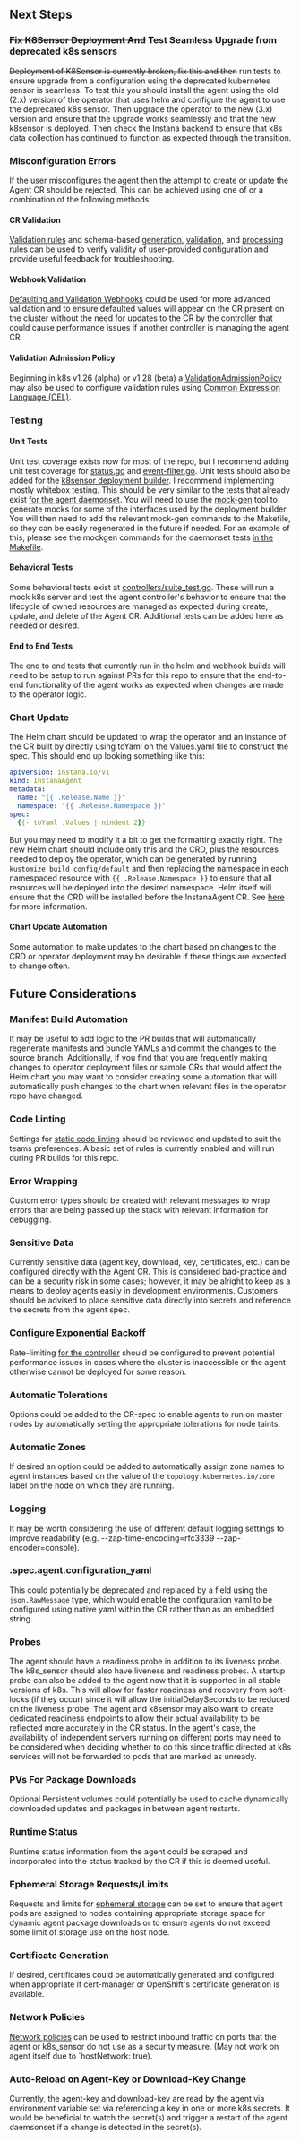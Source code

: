 ## Next Steps

### ~~Fix K8Sensor Deployment And~~ Test Seamless Upgrade from deprecated k8s sensors

~~Deployment of K8Sensor is currently broken, fix this and then~~ run tests to ensure upgrade from a configuration
using the deprecated kubernetes sensor is seamless. To test this you should install the agent using the old (2.x)
version of the operator that uses helm and configure the agent to use the deprecated k8s sensor. Then upgrade the
operator to the new (3.x) version and ensure that the upgrade works seamlessly and that the new k8sensor is deployed.
Then check the Instana backend to ensure that k8s data collection has continued to function as expected through the
transition.

### Misconfiguration Errors

If the user misconfigures the agent then the attempt to create or update the Agent CR should be rejected. This can be
achieved using one of or a combination of the following methods.

#### CR Validation

[Validation rules](https://kubernetes.io/blog/2022/09/23/crd-validation-rules-beta/) and schema-based
[generation](https://book.kubebuilder.io/reference/markers/crd.html),
[validation](https://book.kubebuilder.io/reference/markers/crd-validation.html), and
[processing](https://book.kubebuilder.io/reference/markers/crd-processing.html) rules can be used to verify validity of
user-provided configuration and provide useful feedback for troubleshooting.

#### Webhook Validation

[Defaulting and Validation Webhooks](https://book.kubebuilder.io/cronjob-tutorial/webhook-implementation) could be used
for more advanced validation and to ensure defaulted values will appear on the CR present on the cluster without the
need for updates to the CR by the controller that could cause performance issues if another controller is managing the
agent CR.

#### Validation Admission Policy

Beginning in k8s v1.26 (alpha) or v1.28 (beta) a
[ValidationAdmissionPolicy](https://kubernetes.io/docs/reference/access-authn-authz/validating-admission-policy/) may
also be used to configure validation rules using [Common Expression Language (CEL)](https://github.com/google/cel-spec).

### Testing

#### Unit Tests

Unit test coverage exists now for most of the repo, but I recommend adding unit test coverage for
[status.go](./pkg/k8s/operator/status/status.go) and [event-filter.go](./controllers/event_filter.go). Unit tests should
also be added for the [k8sensor deployment builder](./pkg/k8s/object/builders/k8s-sensor/deployment/deployment.go). I
recommend implementing mostly whitebox testing. This should be very similar to the tests that already exist
[for the agent daemonset](./pkg/k8s/object/builders/agent/daemonset/daemonset_test.go). You will need to use the
[mock-gen](https://github.com/golang/mock) tool to generate mocks for some of the interfaces used by the deployment
builder. You will then need to add the relevant mock-gen commands to the Makefile, so they can be easily regenerated
in the future if needed. For an example of this, please see the mockgen commands for the daemonset tests
[in the Makefile](./Makefile#L227).

#### Behavioral Tests

Some behavioral tests exist at [controllers/suite_test.go](./controllers/suite_test.go). These will run a mock k8s
server and test the agent controller's behavior to ensure that the lifecycle of owned resources are managed as expected
during create, update, and delete of the Agent CR. Additional tests can be added here as needed or desired.

#### End to End Tests

The end to end tests that currently run in the helm and webhook builds will need to be setup to run against PRs for this
repo to ensure that the end-to-end functionality of the agent works as expected when changes are made to the operator
logic.

### Chart Update

The Helm chart should be updated to wrap the operator and an instance of the CR built by directly using toYaml on the
Values.yaml file to construct the spec. This should end up looking something like this:

```yaml
apiVersion: instana.io/v1
kind: InstanaAgent
metadata:
  name: "{{ .Release.Name }}"
  namespace: "{{ .Release.Namespace }}"
spec:
  {{- toYaml .Values | nindent 2}}
```

But you may need to modify it a bit to get the formatting exactly right. The new Helm chart should include only this
and the CRD, plus the resources needed to deploy the operator, which can be generated by running
`kustomize build config/default` and then replacing the namespace in each namespaced resource with
`{{ .Release.Namespace }}` to ensure that all resources will be deployed into the desired namespace. Helm itself will
ensure that the CRD will be installed before the InstanaAgent CR. See
[here](https://helm.sh/docs/chart_best_practices/custom_resource_definitions/) for more information.

#### Chart Update Automation

Some automation to make updates to the chart based on changes to the CRD or
operator deployment may be desirable if these things are expected to change often.

## Future Considerations

### Manifest Build Automation

It may be useful to add logic to the PR builds that will automatically regenerate manifests and bundle YAMLs and
commit the changes to the source branch. Additionally, if you find that you are frequently making changes to operator
deployment files or sample CRs that would affect the Helm chart you may want to consider creating some automation that
will automatically push changes to the chart when relevant files in the operator repo have changed.

### Code Linting

Settings for [static code linting](.golangci.yaml) should be reviewed and updated to suit the teams preferences. A basic
set of rules is currently enabled and will run during PR builds for this repo.

### Error Wrapping

Custom error types should be created with relevant messages to wrap errors that are being passed up the stack with
relevant information for debugging.

### Sensitive Data

Currently sensitive data (agent key, download, key, certificates, etc.) can be configured directly with the Agent CR.
This is considered bad-practice and can be a security risk in some cases; however, it may be alright to keep as a means
to deploy agents easily in development environments. Customers should be advised to place sensitive data directly into
secrets and reference the secrets from the agent spec.

### Configure Exponential Backoff

Rate-limiting [for the controller](https://danielmangum.com/posts/controller-runtime-client-go-rate-limiting/) should
be configured to prevent potential performance issues in cases where the cluster is inaccessible or the agent otherwise
cannot be deployed for some reason.

### Automatic Tolerations

Options could be added to the CR-spec to enable agents to run on master nodes by automatically setting the appropriate
tolerations for node taints.

### Automatic Zones

If desired an option could be added to automatically assign zone names to agent instances based on the value of the
`topology.kubernetes.io/zone` label on the node on which they are running.

### Logging

It may be worth considering the use of different default logging settings to improve readability
(e.g. --zap-time-encoding=rfc3339 --zap-encoder=console).

### .spec.agent.configuration_yaml

This could potentially be deprecated and replaced by a field using the `json.RawMessage` type, which would enable the
configuration yaml to be configured using native yaml within the CR rather than as an embedded string.

### Probes

The agent should have a readiness probe in addition to its liveness probe. The k8s_sensor should also have liveness and
readiness probes. A startup probe can also be added to the agent now that it is supported in all stable versions of k8s.
This will allow for faster readiness and recovery from soft-locks (if they occur) since it will allow the
initialDelaySeconds to be reduced on the liveness probe. The agent and k8sensor may also want to create dedicated
readiness endpoints to allow their actual availability to be reflected more accurately in the CR status. In the
agent's case, the availability of independent servers running on different ports may need to be considered when
deciding whether to do this since traffic directed at k8s services will not be forwarded to pods that are marked as
unready.

### PVs For Package Downloads

Optional Persistent volumes could potentially be used to cache dynamically downloaded updates and packages in between
agent restarts.

### Runtime Status

Runtime status information from the agent could be scraped and incorporated into the status tracked by the CR if this
is deemed useful.

### Ephemeral Storage Requests/Limits

Requests and limits for
[ephemeral storage](https://kubernetes.io/docs/concepts/configuration/manage-resources-containers/#setting-requests-and-limits-for-local-ephemeral-storage)
can be set to ensure that agent pods are assigned to nodes containing appropriate storage space for dynamic agent
package downloads or to ensure agents do not exceed some limit of storage use on the host node.

### Certificate Generation

If desired, certificates could be automatically generated and configured when appropriate if cert-manager or
OpenShift's certificate generation is available.

### Network Policies

[Network policies](https://kubernetes.io/docs/concepts/services-networking/network-policies/) can be used to restrict
inbound traffic on ports that the agent or k8s_sensor do not use as a security measure. (May not work on agent itself
due to `hostNetwork: true).

### Auto-Reload on Agent-Key or Download-Key Change

Currently, the agent-key and download-key are read by the agent via environment variable set via referencing a key in
one or more k8s secrets. It would be beneficial to watch the secret(s) and trigger a restart of the agent daemsonset if
a change is detected in the secret(s).